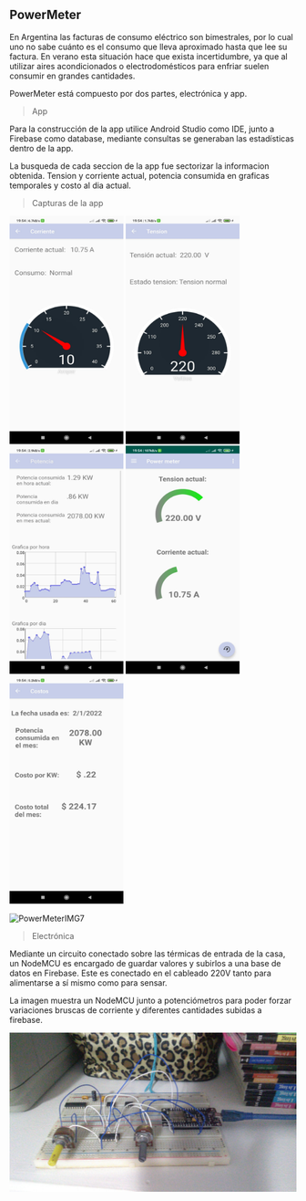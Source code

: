 
## PowerMeter

En Argentina las facturas de consumo eléctrico son bimestrales, por lo cual uno no sabe cuánto es el consumo que lleva aproximado hasta que lee su factura. En verano esta situación hace que exista incertidumbre, ya que al utilizar aires acondicionados o electrodomésticos para enfriar suelen consumir en grandes cantidades. 

PowerMeter está compuesto por dos partes, electrónica y app. 

> App 

Para la construcción de la app utilice Android Studio como IDE, junto a Firebase como database, mediante consultas se generaban las estadísticas dentro de la app.

La busqueda de cada seccion de la app fue sectorizar la informacion obtenida. Tension y corriente actual, potencia consumida en graficas temporales y costo al dia actual.

> Capturas de la app

<p float="left">
    <img src="https://github.com/Martin-Ball/PowerMeter/blob/main/WhatsApp%20Image%202022-01-02%20at%2019.54.48%20(1).jpeg" data-canonical-src="https://github.com/Martin-Ball/PowerMeter/blob/main/WhatsApp%20Image%202022-01-02%20at%2019.54.48%20(1).jpeg" width="200" height="400" />
  
  <img src="https://github.com/Martin-Ball/PowerMeter/blob/main/WhatsApp%20Image%202022-01-02%20at%2019.54.48%20(2).jpeg" data-canonical-src="https://github.com/Martin-Ball/PowerMeter/blob/main/WhatsApp%20Image%202022-01-02%20at%2019.54.48%20(2).jpeg" width="200" height="400" />
  
  <img src="https://github.com/Martin-Ball/PowerMeter/blob/main/WhatsApp%20Image%202022-01-02%20at%2019.54.48%20(3).jpeg" data-canonical-src="https://github.com/Martin-Ball/PowerMeter/blob/main/WhatsApp%20Image%202022-01-02%20at%2019.54.48%20(3).jpeg" width="200" height="400" />

  <img src="https://github.com/Martin-Ball/PowerMeter/blob/main/WhatsApp%20Image%202022-01-02%20at%2019.54.48%20(4).jpeg" data-canonical-src="https://github.com/Martin-Ball/PowerMeter/blob/main/WhatsApp%20Image%202022-01-02%20at%2019.54.48%20(4).jpeg" width="200" height="400" />

  <img src="https://github.com/Martin-Ball/PowerMeter/blob/main/WhatsApp%20Image%202022-01-02%20at%2019.54.48.jpeg" data-canonical-src="https://github.com/Martin-Ball/PowerMeter/blob/main/WhatsApp%20Image%202022-01-02%20at%2019.54.48.jpeg" width="200" height="400" />
</p>

![PowerMeterIMG7](https://github.com/Martin-Ball/PowerMeter/blob/main/WhatsApp%20Video%202022-01-02%20at%2019.53.gif)


> Electrónica

Mediante un circuito conectado sobre las térmicas de entrada de la casa, un NodeMCU es encargado de guardar valores y subirlos a una base de datos en Firebase. Este es conectado en el cableado 220V tanto para alimentarse a sí mismo como para sensar. 

La imagen muestra un NodeMCU junto a potenciómetros para poder forzar variaciones bruscas de corriente y diferentes cantidades subidas a firebase.

![PowerMeterIMG1](https://github.com/Martin-Ball/PowerMeter/blob/main/268420367_10209803313755453_215219928523005467_n.jpg)
